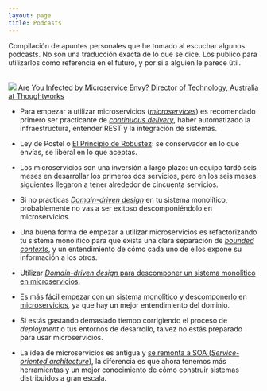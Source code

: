 ```yaml
---
layout: page
title: Podcasts
---
```


Compilación de apuntes personales que he tomado al escuchar algunos podcasts. No
son una traducción exacta de lo que se dice. Los publico para utilizarlos como
referencia en el futuro, y por si a alguien le parece útil.

<br />

<a href="https://www.thoughtworks.com/insights/blog/podcast-are-you-infected-microservice-envy" id="microservice-envy" class="podcast">
  <img src="//i2.sndcdn.com/artworks-000117444986-ewbn0i-t200x200.jpg" />
  <span class="title">Are You Infected by Microservice Envy?</span>
  <span class="author">Director of Technology, Australia at Thoughtworks</span>
</a>

* Para empezar a utilizar microservicios ([*microservices*][1]) es recomendado
  primero ser practicante de [*continuous delivery*][2], haber automatizado la
  infraestructura, entender REST y la integración de sistemas.

* Ley de Postel o [El Principio de Robustez][3]: se conservador en lo que
  envías, se liberal en lo que aceptas.

* Los microservicios son una inversión a largo plazo: un equipo tardó seis meses
  en desarrollar los primeros dos servicios, pero en los seis meses siguientes
  llegaron a tener alrededor de cincuenta servicios.

* Si no practicas [*Domain-driven design*][4] en tu sistema monolítico,
  probablemente no vas a ser exitoso descomponiéndolo en microservicios.

* Una buena forma de empezar a utilizar microservicios es refactorizando tu
  sistema monolítico para que exista una clara separación de [*bounded
  contexts*][5], y un entendimiento de cómo cada uno de ellos expone su
  información a los otros.

* Utilizar [*Domain-driven design* para descomponer un sistema monolítico en
  microservicios][6].

* Es más fácil [empezar con un sistema monolítico y descomponerlo en
  microservicios][7], ya que hay un mejor entendimiento del dominio.

* Si estás gastando demasiado tiempo corrigiendo el proceso de *deployment* o
  tus entornos de desarrollo, talvez no estás preparado para usar
  microservicios.

* La idea de microservicios es antigua y [se remonta a SOA (*Service-oriented
  architecture*)][8], la diferencia es que ahora tenemos más herramientas y un
  mejor conocimiento de cómo construir sistemas distribuidos a gran escala.

[1]: http://martinfowler.com/microservices
[2]: http://martinfowler.com/bliki/ContinuousDelivery.html
[3]: https://en.wikipedia.org/wiki/Robustness_principle
[4]: https://domainlanguage.com/ddd/
[5]: http://martinfowler.com/bliki/BoundedContext.html
[6]: https://www.thoughtworks.com/insights/blog/domain-driven-design-services-architecture
[7]: http://martinfowler.com/bliki/MonolithFirst.html
[8]: http://martinfowler.com/articles/microservices.html#MicroservicesAndSoa
